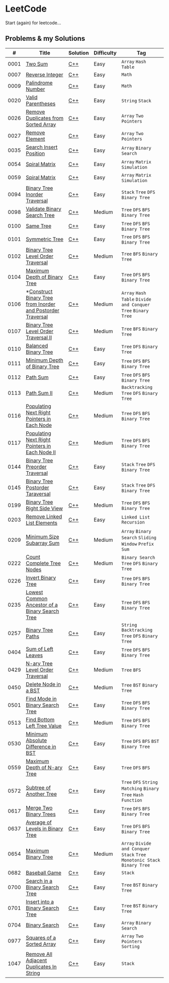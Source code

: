 # LeetCode

Start (again) for leetcode...

## Problems & my Solutions

| #    | Title                                                                                                                                                    | Solution                                                                                                                             | Difficulty | Tag                                                                         |
|------|----------------------------------------------------------------------------------------------------------------------------------------------------------|--------------------------------------------------------------------------------------------------------------------------------------|------------|-----------------------------------------------------------------------------|
| 0001 | [Two Sum](https://leetcode.com/problems/two-sum/)                                                                                                        | [C++](https://github.com/jinchengKuang/leetcode/blob/main/cpp/0001_Two_Sum.cpp)                                                      | Easy       | `Array` `Hash Table`                                                        |
| 0007 | [Reverse Integer](https://leetcode.com/problems/reverse-integer/)                                                                                        | [C++](https://github.com/jinchengKuang/leetcode/blob/main/cpp/0007_Reverse_Integer.cpp)                                              | Easy       | `Math`                                                                      |
| 0009 | [Palindrome Number](https://leetcode.com/problems/palindrome-number/)                                                                                    | [C++](https://github.com/jinchengKuang/leetcode/blob/main/cpp/0009_Palindrome_Number.cpp)                                            | Easy       | `Math`                                                                      |
| 0020 | [Valid Parentheses](https://leetcode.com/problems/valid-parentheses/)                                                                                    | [C++](https://github.com/jinchengKuang/leetcode/blob/main/cpp/0020_Valid_Parentheses.cpp)                                            | Easy       | `String` `Stack`                                                            |
| 0026 | [Remove Duplicates from Sorted Array](https://leetcode.com/problems/remove-duplicates-from-sorted-array/)                                                | [C++](https://github.com/jinchengKuang/leetcode/blob/main/cpp/0026_Remove_Duplicates_from_Sorted_Array.cpp)                          | Easy       | `Array` `Two Pointers`                                                      |
| 0027 | [Remove Element](https://leetcode.com/problems/remove-element/)                                                                                          | [C++](https://github.com/jinchengKuang/leetcode/blob/main/cpp/Array/0027_Remove_Element.cpp)                                         | Easy       | `Array` `Two Pointers`                                                      |
| 0035 | [Search Insert Position](https://leetcode.com/problems/search-insert-position/)                                                                          | [C++](https://github.com/jinchengKuang/leetcode/blob/main/cpp/Array/0035_Search_Insert_Position.cpp)                                 | Easy       | `Array` `Binary Search`                                                     |
| 0054 | [Spiral Matrix](https://leetcode.com/problems/spiral-matrix/)                                                                                            | [C++](https://github.com/jinchengKuang/leetcode/blob/main/cpp/Array/0054_Spiral_Matrix.cpp)                                          | Easy       | `Array` `Matrix` `Simulation`                                               |
| 0059 | [Spiral Matrix](https://leetcode.com/problems/spiral-matrix-ii/)                                                                                         | [C++](https://github.com/jinchengKuang/leetcode/blob/main/cpp/Array/0059_Spiral_Matrix_II.cpp)                                       | Easy       | `Array` `Matrix` `Simulation`                                               |
| 0094 | [Binary Tree Inorder Traversal](https://leetcode.com/problems/binary-tree-inorder-traversal/)                                                            | [C++](https://github.com/jinchengKuang/leetcode/blob/main/cpp/0094_Binary_Tree_Inorder_Traversal.cpp)                                | Easy       | `Stack` `Tree` `DFS` `Binary Tree`                                          |
| 0098 | [Validate Binary Search Tree](https://leetcode.com/problems/validate-binary-search-tree/)                                                                | [C++](https://github.com/jinchengKuang/leetcode/blob/main/cpp/0098_Validate_Binary_Search_Tree.cpp)                                  | Medium     | `Tree` `DFS` `BFS` `Binary Tree`                                            |
| 0100 | [Same Tree](https://leetcode.com/problems/same-tree/)                                                                                                    | [C++](https://github.com/jinchengKuang/leetcode/blob/main/cpp/0100_Same_Tree.cpp)                                                    | Easy       | `Tree` `DFS` `BFS` `Binary Tree`                                            |
| 0101 | [Symmetric Tree](https://leetcode.com/problems/symmetric-tree/)                                                                                          | [C++](https://github.com/jinchengKuang/leetcode/blob/main/cpp/0101_Symmetric_Tree.cpp)                                               | Easy       | `Tree` `DFS` `BFS` `Binary Tree`                                            |
| 0102 | [Binary Tree Level Order Traversal](https://leetcode.com/problems/binary-tree-level-order-traversal/)                                                    | [C++](https://github.com/jinchengKuang/leetcode/blob/main/cpp/0102_Binary_Tree_Level_Order_Traversal.cpp)                            | Medium     | `Tree` `BFS` `Binary Tree`                                                  |
| 0104 | [Maximum Depth of Binary Tree](https://leetcode.com/problems/maximum-depth-of-binary-tree/)                                                              | [C++](https://github.com/jinchengKuang/leetcode/blob/main/cpp/0104_Maximum_Depth_of_Binary_Tree.cpp)                                 | Easy       | `Tree` `DFS` `BFS` `Binary Tree`                                            |
| 0106 | *[Construct Binary Tree from Inorder and Postorder Traversal](https://leetcode.com/problems/construct-binary-tree-from-inorder-and-postorder-traversal/) | [C++](https://github.com/jinchengKuang/leetcode/blob/main/cpp/0106_Construct_Binary_Tree_from_Inorder_and_Postorder_Traversal.cpp)   | Medium     | `Array` `Hash Table` `Divide and Conquer` `Tree` `Binary Tree`              |
| 0107 | [Binary Tree Level Order Traversal II](https://leetcode.com/problems/binary-tree-level-order-traversal-ii/)                                              | [C++](https://github.com/jinchengKuang/leetcode/blob/main/cpp/0107_Binary_Tree_Level_Order_Traversal_2.cpp)                          | Medium     | `Tree` `BFS` `Binary Tree`                                                  |
| 0110 | [Balanced Binary Tree](https://leetcode.com/problems/balanced-binary-tree/)                                                                              | [C++](https://github.com/jinchengKuang/leetcode/blob/main/cpp/0110_Balanced_Binary_Tree.cpp)                                         | Easy       | `Tree` `DFS` `Binary Tree`                                                  |
| 0111 | [Minimum Depth of Binary Tree](https://leetcode.com/problems/minimum-depth-of-binary-tree/)                                                              | [C++](https://github.com/jinchengKuang/leetcode/blob/main/cpp/0111_Minimun_Depth_Of_Binary_Tree.cpp)                                 | Easy       | `Tree` `DFS` `BFS` `Binary Tree`                                            |
| 0112 | [Path Sum](https://leetcode.com/problems/path-sum/)                                                                                                      | [C++](https://github.com/jinchengKuang/leetcode/blob/main/cpp/0112_Path_Sum.cpp)                                                     | Easy       | `Tree` `DFS` `BFS` `Binary Tree`                                            |
| 0113 | [Path Sum II](https://leetcode.com/problems/path-sum-ii/)                                                                                                | [C++](https://github.com/jinchengKuang/leetcode/blob/main/cpp/0113_Path_Sum_2.cpp)                                                   | Medium     | `Backtracking` `Tree` `DFS` `Binary Tree`                                   |
| 0116 | [Populating Next Right Pointers in Each Node](https://leetcode.com/problems/populating-next-right-pointers-in-each-node/)                                | [C++](https://github.com/jinchengKuang/leetcode/blob/main/cpp/0116_Populating_Next_Right_Pointers_In_Each_Node.cpp)                  | Medium     | `Tree` `DFS` `BFS` `Binary Tree`                                            |
| 0117 | [Populating Next Right Pointers in Each Node II](https://leetcode.com/problems/populating-next-right-pointers-in-each-node-ii/)                          | [C++](https://github.com/jinchengKuang/leetcode/blob/main/cpp/0117_Populating_Next_Right_Pointers_In_Each_Node_2.cpp)                | Medium     | `Tree` `DFS` `BFS` `Binary Tree`                                            |
| 0144 | [Binary Tree Preorder Traversal](https://leetcode.com/problems/binary-tree-preorder-traversal/)                                                          | [C++](https://github.com/jinchengKuang/leetcode/blob/main/cpp/0144_Binary_Tree_Preorder_Traversal.cpp)                               | Easy       | `Stack` `Tree` `DFS` `Binary Tree`                                          |
| 0145 | [Binary Tree Postorder Taraversal](https://leetcode.com/problems/binary-tree-postorder-traversal/)                                                       | [C++](https://github.com/jinchengKuang/leetcode/blob/main/cpp/0145_Binary_Tree_Postorder_Traversal.cpp)                              | Easy       | `Stack` `Tree` `DFS` `Binary Tree`                                          |
| 0199 | [Binary Tree Right Side View](https://leetcode.com/problems/binary-tree-right-side-view/)                                                                | [C++](https://github.com/jinchengKuang/leetcode/blob/main/cpp/0199_Binary_Tree_Right_Side_View.cpp)                                  | Medium     | `Tree` `DFS` `BFS` `Binary Tree`                                            |
| 0203 | [Remove Linked List Elements](https://leetcode.com/problems/remove-linked-list-elements/)                                                                    | [C++](https://github.com/jinchengKuang/leetcode/blob/main/cpp/Linked_List/0203_Remove_Linked_List_Elements.cpp)                      | Easy       | `Linked List` `Recursion`                                                   |
| 0209 | [Minimum Size Subarray Sum](https://leetcode.com/problems/minimum-size-subarray-sum/)                                                                    | [C++](https://github.com/jinchengKuang/leetcode/blob/main/cpp/Array/0209_Minimum_Size_Subarray_Sum.cpp)                              | Medium     | `Array` `Binary Search` `Sliding Window` `Prefix Sum`                       |
| 0222 | [Count Complete Tree Nodes](https://leetcode.com/problems/count-complete-tree-nodes/)                                                                    | [C++](https://github.com/jinchengKuang/leetcode/blob/main/cpp/0222_Count_Complete_Tree_Nodes.cpp)                                    | Medium     | `Binary Search` `Tree` `DFS` `Binary Tree`                                  |
| 0226 | [Invert Binary Tree](https://leetcode.com/problems/invert-binary-tree/)                                                                                  | [C++](https://github.com/jinchengKuang/leetcode/blob/main/cpp/0226_Invert_Binary_Tree.cpp)                                           | Easy       | `Tree` `DFS` `BFS` `Binary Tree`                                            |
| 0235 | [Lowest Common Ancestor of a Binary Search Tree](https://leetcode.com/problems/lowest-common-ancestor-of-a-binary-search-tree/)                          | [C++](https://github.com/jinchengKuang/leetcode/blob/main/cpp/0235_Lowest_Common_Ancestor_of_a_Binary_Search_Tree.cpp)               | Easy       | `Tree` `DFS` `BFS` `Binary Tree`                                            |
| 0257 | [Binary Tree Paths](https://leetcode.com/problems/binary-tree-paths/)                                                                                    | [C++](https://github.com/jinchengKuang/leetcode/blob/main/cpp/0257_Binary_Tree_Paths.cpp)                                            | Easy       | `String` `Backtracking` `Tree` `DFS` `Binary Tree`                          |
| 0404 | [Sum of Left Leaves](https://leetcode.com/problems/sum-of-left-leaves/)                                                                                  | [C++](https://github.com/jinchengKuang/leetcode/blob/main/cpp/0404_Sum_of_Left_Leaves.cpp)                                           | Easy       | `Tree` `DFS` `BFS` `Binary Tree`                                            |
| 0429 | [N-ary Tree Level Order Traversal](https://leetcode.com/problems/n-ary-tree-level-order-traversal/)                                                      | [C++](https://github.com/jinchengKuang/leetcode/blob/main/cpp/0429_N-ary_Tree_Level_Order_Traversal.cpp)                             | Medium     | `Tree` `BFS`                                                                |
| 0450 | [Delete Node in a BST](https://leetcode.com/problems/delete-node-in-a-bst/)                                                                              | [C++](https://github.com/jinchengKuang/leetcode/blob/main/cpp/0450_Delete_Node_in_a_BST.cpp)                                         | Medium     | `Tree` `BST` `Binary Tree`                                                  |
| 0501 | [Find Mode in Binary Search Tree](https://leetcode.com/problems/find-mode-in-binary-search-tree/)                                                        | [C++](https://github.com/jinchengKuang/leetcode/blob/main/cpp/0501_Find_Mode_in_Binary_Search_Tree.cpp)                              | Easy       | `Tree` `DFS` `BFS` `Binary Tree`                                            |
| 0513 | [Find Bottom Left Tree Value](https://leetcode.com/problems/find-bottom-left-tree-value/)                                                                | [C++](https://github.com/jinchengKuang/leetcode/blob/main/cpp/0513_Find_Bottom_Left_Tree_Value.cpp)                                  | Medium     | `Tree` `DFS` `BFS` `Binary Tree`                                            |
| 0530 | [Minimum Absolute Difference in BST](https://leetcode.com/problems/minimum-absolute-difference-in-bst/)                                                  | [C++](https://github.com/jinchengKuang/leetcode/blob/main/cpp/0530_Minimum_Absolute_Difference_in_BST.cpp)                           | Easy       | `Tree` `DFS` `BFS` `BST` `Binary Tree`                                      |
| 0559 | [Maximum Depth of N-ary Tree](https://leetcode.com/problems/maximum-depth-of-n-ary-tree/)                                                                | [C++](https://github.com/jinchengKuang/leetcode/blob/main/cpp/0559_Maximum_Depth_Of_N_ary_Tree.cpp)                                  | Easy       | `Tree` `DFS` `BFS`                                                          |
| 0572 | [Subtree of Another Tree](https://leetcode.com/problems/subtree-of-another-tree/)                                                                        | [C++](https://github.com/jinchengKuang/leetcode/blob/main/cpp/0572_Subtree_Of_Another_Tree.cpp)                                      | Easy       | `Tree` `DFS` `String Matching` `Binary Tree` `Hash Function`                |
| 0617 | [Merge Two Binary Trees](https://leetcode.com/problems/merge-two-binary-trees/)                                                                          | [C++](https://github.com/jinchengKuang/leetcode/blob/main/cpp/0617_Merge_Two_Binary_Trees.cpp)                                       | Easy       | `Tree` `DFS` `BFS` `Binary Tree`                                            |
| 0637 | [Average of Levels in Binary Tree](https://leetcode.com/problems/average-of-levels-in-binary-tree/)                                                      | [C++](https://github.com/jinchengKuang/leetcode/blob/main/cpp/0637_Average_Of_Levels_In_Binary_Tree.cpp)                             | Easy       | `Tree` `DFS` `BFS` `Binary Tree`                                            |
| 0654 | [Maximum Binary Tree](https://leetcode.com/problems/maximum-binary-tree/)                                                                                | [C++](https://github.com/jinchengKuang/leetcode/blob/main/cpp/0654_Maximum_Binary_Tree.cpp)                                          | Medium     | `Array` `Divide and Conquer` `Stack` `Tree` `Monotonic Stack` `Binary Tree` |
| 0682 | [Baseball Game](https://leetcode.com/problems/baseball-game/)                                                                                            | [C++](https://github.com/jinchengKuang/leetcode/blob/main/cpp/0682_Baseball_Game.cpp)                                                | Easy       | `Stack`                                                                     |
| 0700 | [Search in a Binary Search Tree](https://leetcode.com/problems/search-in-a-binary-search-tree/)                                                          | [C++](https://github.com/jinchengKuang/leetcode/blob/main/cpp/0700_Search_in_a_Binary_Search_Tree.cpp)                               | Easy       | `Tree` `BST` `Binary Tree`                                                  |
| 0701 | [Insert into a Binary Search Tree](https://leetcode.com/problems/insert-into-a-binary-search-tree/)                                                      | [C++](https://github.com/jinchengKuang/leetcode/blob/main/cpp/0701_Insert_into_a_Binary_Search_Treecpp.cpp)                          | Easy       | `Tree` `BST` `Binary Tree`                                                  |
| 0704 | [Binary Search](https://leetcode.com/problems/binary-search/)                                                                                            | [C++](https://github.com/jinchengKuang/leetcode/blob/main/cpp/Array/0704_Binary_Search.cpp)                                          | Easy       | `Array` `Binary Search`                                                     |
| 0977 | [Squares of a Sorted Array](https://leetcode.com/problems/squares-of-a-sorted-array/)                                                                    | [C++](https://github.com/jinchengKuang/leetcode/blob/main/cpp/Array/0977_Squares_of_a_Sorted_Array.cpp)                              | Easy       | `Array` `Two Pointers` `Sorting`                                            |
| 1047 | [Remove All Adjacent Duplicates In String](https://leetcode.com/problems/remove-all-adjacent-duplicates-in-string/)                                      | [C++](https://github.com/jinchengKuang/leetcode/blob/main/cpp/1047_Remove_All_Adjacent_Duplicates_In_String.cpp)                     | Easy       | `Stack`                                                                     |

